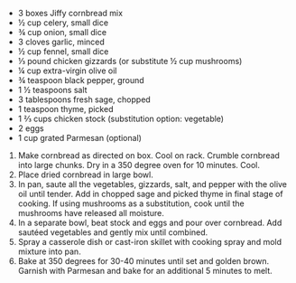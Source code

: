 <i data-recipe="dressing2" class="fa fa-shopping-basket" aria-hidden="true"></i>

<ul>
  <li>3 boxes Jiffy cornbread mix
  <li>½ cup celery, small dice
  <li>¾ cup onion, small dice
  <li>3 cloves garlic, minced
  <li>½ cup fennel, small dice
  <li>⅓ pound chicken gizzards (or substitute ½ cup mushrooms)
  <li>¼ cup extra-virgin olive oil
  <li>¾ teaspoon black pepper, ground
  <li>1 ½ teaspoons salt
  <li>3 tablespoons fresh sage, chopped
  <li>1 teaspoon thyme, picked
  <li>1 ⅔ cups chicken stock (substitution option: vegetable) 
  <li>2 eggs
  <li>1 cup grated Parmesan (optional)
</ul>

<ol>
  <li>Make cornbread as directed on box. Cool on rack. Crumble cornbread into large chunks. Dry in a 350 degree oven for 10 minutes. Cool.
  <li>Place dried cornbread in large bowl.
  <li>In pan, saute all the vegetables, gizzards, salt, and pepper with the olive oil until tender. Add in chopped sage and picked thyme in final stage of cooking. If using mushrooms as a substitution, cook until the mushrooms have released all moisture. 
  <li>In a separate bowl, beat stock and eggs and pour over cornbread. Add sautéed vegetables and gently mix until combined.
  <li>Spray a casserole dish or cast-iron skillet with cooking spray and mold mixture into pan.
  <li>Bake at 350 degrees for 30-40 minutes until set and golden brown. Garnish with Parmesan and bake for an additional 5 minutes to melt.
</ol>